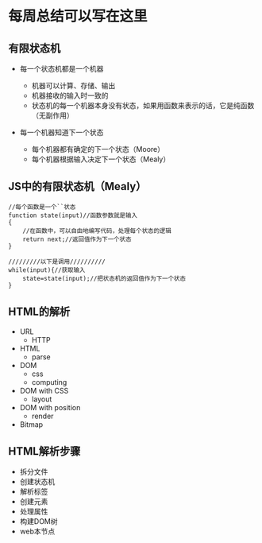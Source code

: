 # 每周总结可以写在这里
## 有限状态机
* 每一个状态机都是一个机器
  - 机器可以计算、存储、输出
  - 机器接收的输入时一致的
  - 状态机的每一个机器本身没有状态，如果用函数来表示的话，它是纯函数（无副作用）
  
* 每一个机器知道下一个状态 
  - 每个机器都有确定的下一个状态（Moore）
  - 每个机器根据输入决定下一个状态（Mealy）

## JS中的有限状态机（Mealy）
```
//每个函数是一个``状态
function state(input)//函数参数就是输入
{
    //在函数中，可以自由地编写代码，处理每个状态的逻辑
    return next;//返回值作为下一个状态
}

/////////以下是调用//////////
while(input){//获取输入
    state=state(input);//把状态机的返回值作为下一个状态
}
```

## HTML的解析
  - URL
    - HTTP
  - HTML
    - parse
  - DOM
    - css
    - computing
  - DOM with CSS
    - layout
  - DOM with position
    - render
  - Bitmap

## HTML解析步骤
- 拆分文件
- 创建状态机
- 解析标签
- 创建元素
- 处理属性
- 构建DOM树
- web本节点

